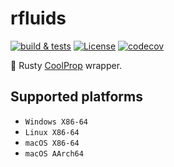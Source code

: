 ﻿# rfluids

[![build & tests](https://github.com/portyanikhin/rfluids/actions/workflows/build-and-tests.yml/badge.svg)](https://github.com/portyanikhin/rfluids/actions/workflows/build-and-tests.yml)
[![License](https://img.shields.io/github/license/portyanikhin/rfluids)](https://github.com/portyanikhin/rfluids/blob/main/LICENSE)
[![codecov](https://codecov.io/gh/portyanikhin/rfluids/graph/badge.svg?token=TWFV8mIkRX)](https://codecov.io/gh/portyanikhin/rfluids)

🦀 Rusty [CoolProp](https://coolprop.github.io/CoolProp/) wrapper.

## Supported platforms

- `Windows X86-64`
- `Linux X86-64`
- `macOS X86-64`
- `macOS AArch64`
